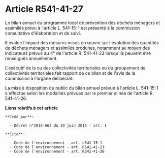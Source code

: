 # Article R541-41-27

Le bilan annuel du programme local de prévention des déchets ménagers et assimilés prévu à l'article L. 541-15-1 est présenté
à la commission consultative d'élaboration et de suivi.

Il évalue l'impact des mesures mises en œuvre sur l'évolution des quantités de déchets ménagers et assimilés produites,
notamment au moyen des indicateurs prévus au 4° de l'article R. 541-41-23 lorsqu'ils peuvent être renseignés annuellement.

L'exécutif de la ou des collectivités territoriales ou du groupement de collectivités territoriales fait rapport de ce bilan
et de l'avis de la commission à l'organe délibérant.

La mise à disposition du public du bilan annuel prévue à l'article L. 541-15-1 s'effectue selon les modalités prévues par le
premier alinéa de l'article R. 541-41-26.

**Liens relatifs à cet article**

	**Créé par**:

	  - Décret n°2015-662 du 10 juin 2015 - art. 1

	**Cite**:

	  - Code de l'environnement - art. L541-15-1
	  - Code de l'environnement - art. R541-41-23
	  - Code de l'environnement - art. R541-41-26
